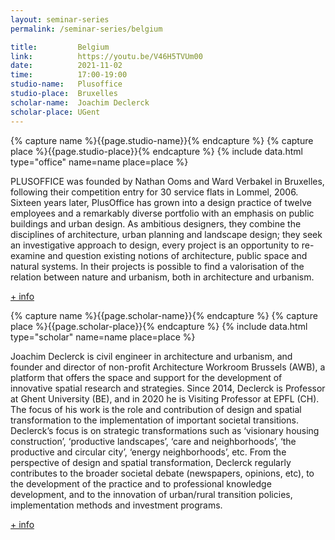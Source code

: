 ```yaml
---
layout: seminar-series
permalink: /seminar-series/belgium

title:         Belgium
link:          https://youtu.be/V46H5TVUm00
date:          2021-11-02
time:          17:00-19:00
studio-name:   Plusoffice
studio-place:  Bruxelles
scholar-name:  Joachim Declerck
scholar-place: UGent
---
```


{% capture name %}{{page.studio-name}}{% endcapture %}
{% capture place %}{{page.studio-place}}{% endcapture %}
{% include data.html type="office" name=name place=place %}

PLUSOFFICE was founded by Nathan Ooms and Ward Verbakel in Bruxelles, following their competition entry for 30 service flats in Lommel, 2006. Sixteen years later, PlusOffice has grown into a design practice of twelve employees and a remarkably diverse portfolio with an emphasis on public buildings and urban design. As ambitious designers, they combine the disciplines of architecture, urban planning and landscape design; they seek an investigative approach to design, every project is an opportunity to re-examine and question existing notions of architecture, public space and natural systems. In their projects is possible to find a valorisation of the relation between nature and urbanism, both in architecture and urbanism.

[+ info](https://www.plusoffice.eu/)


{% capture name %}{{page.scholar-name}}{% endcapture %}
{% capture place %}{{page.scholar-place}}{% endcapture %}
{% include data.html type="scholar" name=name place=place %}

Joachim Declerck is civil engineer in architecture and urbanism, and founder and director of non-profit Architecture Workroom Brussels (AWB), a platform that offers the space and support for the development of innovative spatial research and strategies. Since 2014, Declerck is Professor at Ghent University (BE), and in 2020 he is Visiting Professor at EPFL (CH). The focus of his work is the role and contribution of design and spatial transformation to the implementation of important societal transitions. Declerck’s focus is on strategic transformations such as ‘visionary housing construction’, ‘productive landscapes’, ‘care and neighborhoods’, ‘the productive and circular city’, ‘energy neighborhoods’, etc. From the perspective of design and spatial transformation, Declerck regularly contributes to the broader societal debate (newspapers, opinions, etc), to the development of the practice and to professional knowledge development, and to the innovation of urban/rural transition policies, implementation methods and investment programs.

[+ info](https://www.architectureworkroom.eu/en/people/848/joachim-declerck)
